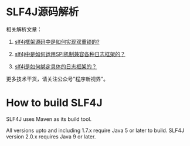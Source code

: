 # SLF4J源码解析
相关解析文章：

01. [slf4j框架源码中是如何实现双重锁的?](./doc/01、slf4j框架源码中是如何实现双重锁的？.md)

02. [slf4j中是如何运用SPI机制兼容各种日志框架的？](./doc/02、slf4j中是如何运用SPI机制兼容各种日志框架的？.md)

03. [slf4j是如何绑定具体的日志框架的？](./doc/03、slf4j是如何绑定具体的日志框架的？.md)



更多技术干货，请关注公众号"程序新视界"。


# How to build SLF4J

SLF4J uses Maven as its build tool.

All versions upto and including 1.7.x require Java 5 or later to
build. SLF4J version 2.0.x requires Java 9 or later.
